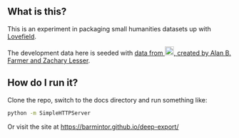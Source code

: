 ## What is this?
This is an experiment in packaging small humanities datasets up with [Lovefield](https://google.github.io/lovefield/).

The development data here is seeded with <a href="http://deep.sas.upenn.edu/">data from <img alt="DEEP" style="height:20px" src="http://deep.sas.upenn.edu/images/deep_logo.jpg" />, created by Alan B. Farmer and Zachary Lesser</a>.

## How do I run it?
Clone the repo, switch to the docs directory and run something like:
```bash
python -m SimpleHTTPServer
```

Or visit the site at https://barmintor.github.io/deep-export/